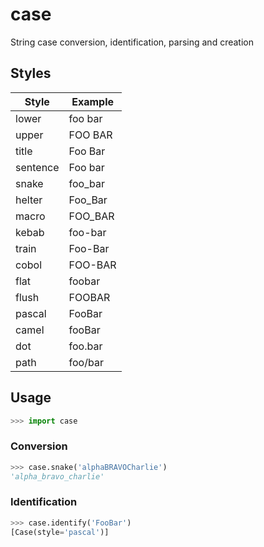 # case
String case conversion, identification, parsing and creation

## Styles
| Style    | Example |
| -------- | ------- |
| lower    | foo bar |
| upper    | FOO BAR |
| title    | Foo Bar |
| sentence | Foo bar |
| snake    | foo_bar |
| helter   | Foo_Bar |
| macro    | FOO_BAR |
| kebab    | foo-bar |
| train    | Foo-Bar |
| cobol    | FOO-BAR |
| flat     | foobar  |
| flush    | FOOBAR  |
| pascal   | FooBar  |
| camel    | fooBar  |
| dot      | foo.bar |
| path     | foo/bar |

## Usage
```python
>>> import case
```

### Conversion
```python
>>> case.snake('alphaBRAVOCharlie')
'alpha_bravo_charlie'
```

### Identification
```python
>>> case.identify('FooBar')
[Case(style='pascal')]
```
